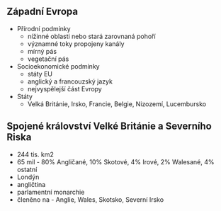 ## Západní Evropa
- Přírodní podmínky
    - nížinné oblasti nebo stará zarovnaná pohoří
    - významné toky propojeny kanály
    - mírný pás
    - vegetační pás
- Socioekonomické podmínky
    - státy EU
    - anglický a francouzský jazyk
    - nejvyspělejší část Evropy
- Státy
    - Velká Británie, Irsko, Francie, Belgie, Nizozemí, Lucembursko

## Spojené království Velké Británie a Severního Riska
- 244 tis. km2
- 65 mil - 80% Angličané, 10% Skotové, 4% Irové, 2% Walesané, 4% ostatní
- Londýn
- angličtina
- parlamentní monarchie
- členěno na - Anglie, Wales, Skotsko, Severní Irsko